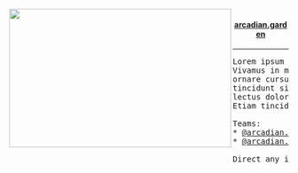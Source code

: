 <br>
<!--<div> <!-- this makes it align better for some reason -->
<img src="profile/the_arcadian.jpg" width="400" height="250" align="left"> 
<!-- arguably better looking but doesn't work on github.    -->
<!-- <p align="left">                                       -->
<!-- ________________________________________               -->
<!-- ```                                                    -->
<div align="center">
    <h4>
        <a href="arcadian.garden">arcadian.garden</a>
    </h4>
</div>
<p align="right">

___

<pre>
Lorem ipsum dolor sit amet, consectetur adipiscing elit.
Vivamus in maximus est. Morbi nisl nisl, ultricies at turpis ut,
ornare cursus leo. Mauris elementum felis mi, eget mattis nisl
tincidunt sit amet. Duis imperdiet, sapien a gravida egestas,
lectus dolor pretium purus, nec vulputate arcu est id neque.
Etiam tincidunt tellus mi, vitae iaculis ligula auctor non.
  
Teams:
* <a href="https://github.com/orgs/arcadian-garden/teams/management">@arcadian.garden/management</a>
* <a href="https://github.com/orgs/arcadian-garden/teams/infra">@arcadian.garden/infra</a>

Direct any inquiries to <a href="mailto:admin@arcadian.garden">admin@arcadian.garden</a>
</pre>
</p>